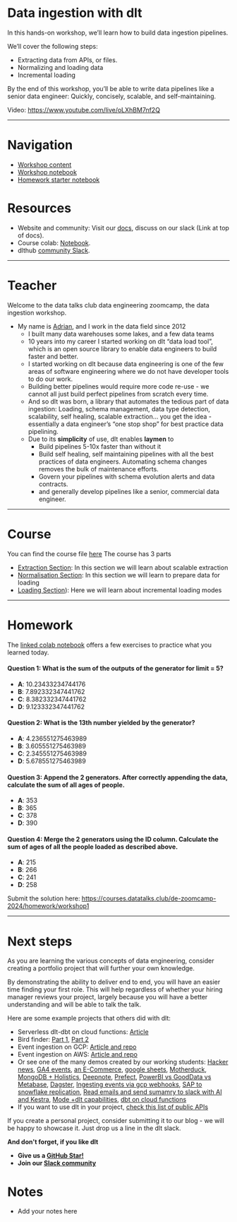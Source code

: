 # Data ingestion with dlt

In this hands-on workshop, we’ll learn how to build data ingestion pipelines.

We’ll cover the following steps:

* Extracting data from APIs, or files.
* Normalizing and loading data
* Incremental loading

By the end of this workshop, you’ll be able to write data pipelines like a senior data engineer: Quickly, concisely, scalable, and self-maintaining.

Video: https://www.youtube.com/live/oLXhBM7nf2Q

---

# Navigation

* [Workshop content](dlt_resources/data_ingestion_workshop.md)
* [Workshop notebook](dlt_resources/workshop.ipynb)
* [Homework starter notebook](dlt_resources/homework_starter.ipynb)

# Resources

- Website and community: Visit our [docs](https://dlthub.com/docs/intro), discuss on our slack (Link at top of docs).
- Course colab: [Notebook](https://colab.research.google.com/drive/1kLyD3AL-tYf_HqCXYnA3ZLwHGpzbLmoj#scrollTo=5aPjk0O3S_Ag&forceEdit=true&sandboxMode=true).
- dlthub [community Slack](https://dlthub.com/community).

---

# Teacher

Welcome to the data talks club data engineering zoomcamp, the data ingestion workshop.

- My name is [Adrian](https://www.linkedin.com/in/data-team/), and I work in the data field since 2012
  - I built many data warehouses some lakes, and a few data teams
  - 10 years into my career I started working on dlt “data load tool”, which is an open source library to enable data engineers to build faster and better.
  - I started working on dlt because data engineering is one of the few areas of software engineering where we do not have developer tools to do our work.
  - Building better pipelines would require more code re-use - we cannot all just build perfect pipelines from scratch every time.
  - And so dlt was born, a library that automates the tedious part of data ingestion: Loading, schema management, data type detection, scalability, self healing, scalable extraction… you get the idea - essentially a data engineer’s “one stop shop” for best practice data pipelining.
  - Due to its **simplicity** of use, dlt enables **laymen** to
    - Build pipelines 5-10x faster than without it
    - Build self healing, self maintaining pipelines with all the best practices of data engineers. Automating schema changes removes the bulk of maintenance efforts.
    - Govern your pipelines with schema evolution alerts and data contracts.
    - and generally develop pipelines like a senior, commercial data engineer.

---

# Course

You can find the course file [here](./dlt_resources/data_ingestion_workshop.md)
The course has 3 parts

- [Extraction Section](./dlt_resources/data_ingestion_workshop.md#extracting-data): In this section we will learn about scalable extraction
- [Normalisation Section](./dlt_resources/data_ingestion_workshop.md#normalisation): In this section we will learn to prepare data for loading
- [Loading Section](./dlt_resources/data_ingestion_workshop.md#incremental-loading)): Here we will learn about incremental loading modes

---

# Homework

The [linked colab notebook](https://colab.research.google.com/drive/1Te-AT0lfh0GpChg1Rbd0ByEKOHYtWXfm#scrollTo=wLF4iXf-NR7t&forceEdit=true&sandboxMode=true) offers a few exercises to practice what you learned today.

#### Question 1: What is the sum of the outputs of the generator for limit = 5?

- **A**: 10.23433234744176
- **B**: 7.892332347441762
- **C**: 8.382332347441762
- **D**: 9.123332347441762

#### Question 2: What is the 13th number yielded by the generator?

- **A**: 4.236551275463989
- **B**: 3.605551275463989
- **C**: 2.345551275463989
- **D**: 5.678551275463989

#### Question 3: Append the 2 generators. After correctly appending the data, calculate the sum of all ages of people.

- **A**: 353
- **B**: 365
- **C**: 378
- **D**: 390

#### Question 4: Merge the 2 generators using the ID column. Calculate the sum of ages of all the people loaded as described above.

- **A**: 215
- **B**: 266
- **C**: 241
- **D**: 258

Submit the solution here: https://courses.datatalks.club/de-zoomcamp-2024/homework/workshop1

---

# Next steps

As you are learning the various concepts of data engineering,
consider creating a portfolio project that will further your own knowledge.

By demonstrating the ability to deliver end to end, you will have an easier time finding your first role.
This will help regardless of whether your hiring manager reviews your project, largely because you will have a better
understanding and will be able to talk the talk.

Here are some example projects that others did with dlt:

- Serverless dlt-dbt on cloud functions: [Article](https://docs.getdbt.com/blog/serverless-dlt-dbt-stack)
- Bird finder: [Part 1](https://publish.obsidian.md/lough-on-data/blogs/bird-finder-via-dlt-i), [Part 2](https://publish.obsidian.md/lough-on-data/blogs/bird-finder-via-dlt-ii)
- Event ingestion on GCP: [Article and repo](https://dlthub.com/docs/blog/streaming-pubsub-json-gcp)
- Event ingestion on AWS: [Article and repo](https://dlthub.com/docs/blog/dlt-aws-taktile-blog)
- Or see one of the many demos created by our working students: [Hacker news](https://dlthub.com/docs/blog/hacker-news-gpt-4-dashboard-demo),
  [GA4 events](https://dlthub.com/docs/blog/ga4-internal-dashboard-demo),
  [an E-Commerce](https://dlthub.com/docs/blog/postgresql-bigquery-metabase-demo),
  [google sheets](https://dlthub.com/docs/blog/google-sheets-to-data-warehouse-pipeline),
  [Motherduck](https://dlthub.com/docs/blog/dlt-motherduck-demo),
  [MongoDB + Holistics](https://dlthub.com/docs/blog/MongoDB-dlt-Holistics),
  [Deepnote](https://dlthub.com/docs/blog/deepnote-women-wellness-violence-tends),
  [Prefect](https://dlthub.com/docs/blog/dlt-prefect),
  [PowerBI vs GoodData vs Metabase](https://dlthub.com/docs/blog/semantic-modeling-tools-comparison),
  [Dagster](https://dlthub.com/docs/blog/dlt-dagster),
  [Ingesting events via gcp webhooks](https://dlthub.com/docs/blog/dlt-webhooks-on-cloud-functions-for-event-capture),
  [SAP to snowflake replication](https://dlthub.com/docs/blog/sap-hana-to-snowflake-demo-blog),
  [Read emails and send sumamry to slack with AI and Kestra](https://dlthub.com/docs/blog/dlt-kestra-demo-blog),
  [Mode +dlt capabilities](https://dlthub.com/docs/blog/dlt-mode-blog),
  [dbt on cloud functions](https://dlthub.com/docs/blog/dlt-dbt-runner-on-cloud-functions)
- If you want to use dlt in your project, [check this list of public APIs](https://dlthub.com/docs/blog/practice-api-sources)

If you create a personal project, consider submitting it to our blog - we will be happy to showcase it. Just drop us a line in the dlt slack.

**And don't forget, if you like dlt**

- **Give us a [GitHub Star!](https://github.com/dlt-hub/dlt)**
- **Join our [Slack community](https://dlthub.com/community)**

# Notes

* Add your notes here
